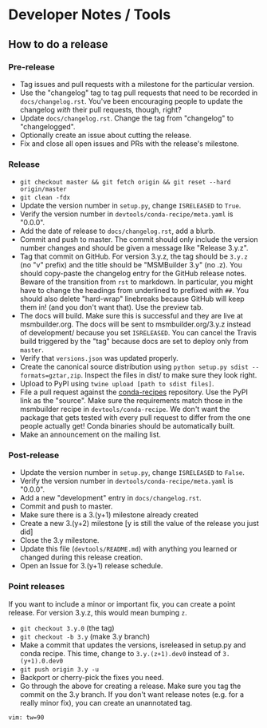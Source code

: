 Developer Notes / Tools
=======================

How to do a release
-------------------

### Pre-release

- Tag issues and pull requests with a milestone for the particular version.
- Use the "changelog" tag to tag pull requests that need to be recorded in `docs/changelog.rst`.
  You've been encouraging people to update the changelog *with* their pull requests, though, right?
- Update `docs/changelog.rst`. Change the tag from "changelog" to "changelogged".
- Optionally create an issue about cutting the release.
- Fix and close all open issues and PRs with the release's milestone.

### Release

- `git checkout master && git fetch origin && git reset --hard origin/master`
- `git clean -fdx`
- Update the version number in `setup.py`, change `ISRELEASED` to `True`.
- Verify the version number in `devtools/conda-recipe/meta.yaml` is "0.0.0".
- Add the date of release to `docs/changelog.rst`, add a blurb.
- Commit and push to master. The commit should only include the version number changes and
  should be given a message like "Release 3.y.z".
- Tag that commit on GitHub. For version 3.y.z, the tag should be `3.y.z` (no "v" prefix)
  and the title should be "MSMBuilder 3.y" (no .z). You should copy-paste the changelog entry
  for the GitHub release notes. Beware of the transition from `rst` to markdown. In particular,
  you might have to change the headings from underlined to prefixed with `##`. You should
  also delete "hard-wrap" linebreaks because GitHub will keep them in! (and you don't want
  that). Use the preview tab.
- The docs will build. Make sure this is successful and they are live at msmbuilder.org.
  The docs will be sent to msmbuilder.org/3.y.z instead of development/ because you
  set `ISRELEASED`. You can cancel the Travis build triggered by the "tag" because docs
  are set to deploy only from `master`.
- Verify that `versions.json` was updated properly.
- Create the canonical source distribution using `python setup.py sdist --formats=gztar,zip`.
  Inspect the files in dist/ to make sure they look right.
- Upload to PyPI using `twine upload [path to sdist files]`.
- File a pull request against the
  [conda-recipes](https://github.com/omnia-md/conda-recipes) repository.
  Use the PyPI link as the "source". Make sure the requirements match those
  in the msmbuilder recipe in `devtools/conda-recipe`. We don't want the package
  that gets tested with every pull request to differ from the one people actually get!
  Conda binaries should be automatically built.
- Make an announcement on the mailing list.

### Post-release

- Update the version number in `setup.py`, change `ISRELEASED` to `False`.
- Verify the version number in `devtools/conda-recipe/meta.yaml` is "0.0.0".
- Add a new "development" entry in `docs/changelog.rst`.
- Commit and push to master.
- Make sure there is a 3.(y+1) milestone already created
- Create a new 3.(y+2) milestone [y is still the value of the release you just did]
- Close the 3.y milestone.
- Update this file (`devtools/README.md`) with anything you learned or
  changed during this release creation.
- Open an Issue for 3.(y+1) release schedule.

### Point releases

If you want to include a minor or important fix, you can create a point release.
For version 3.y.z, this would mean bumping `z`.

- `git checkout 3.y.0` (the tag)
- `git checkout -b 3.y` (make 3.y branch)
- Make a commit that updates the versions, isreleased in setup.py and conda recipe.
  This time, change to `3.y.(z+1).dev0` instead of `3.(y+1).0.dev0`
- `git push origin 3.y -u`
- Backport or cherry-pick the fixes you need.
- Go through the above for creating a release. Make sure you tag
  the commit on the 3.y branch. If you don't want release notes
  (e.g. for a really minor fix), you can create an unannotated tag.

```
vim: tw=90
```

